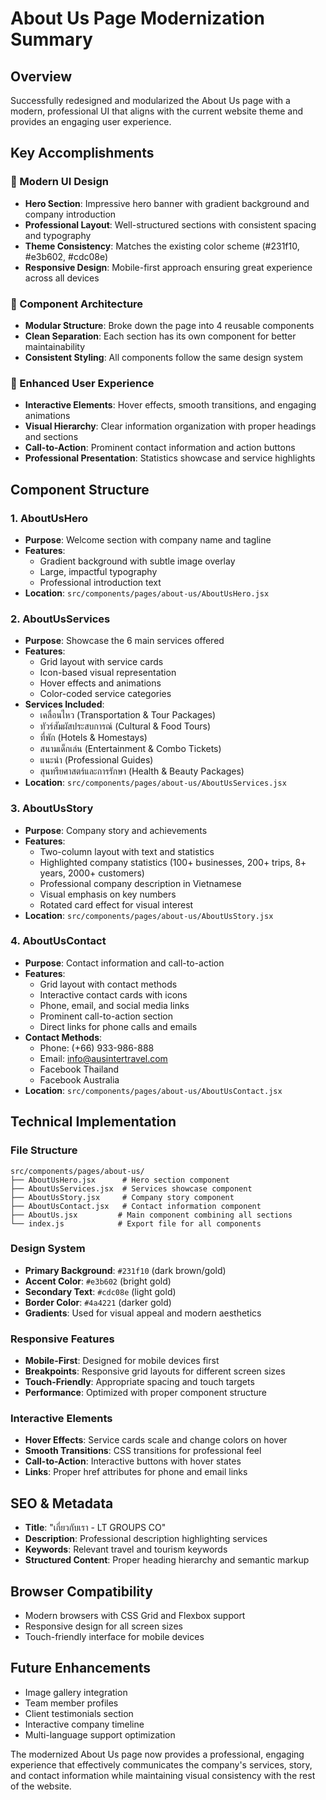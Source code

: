 # About Us Page Modernization Summary

## Overview
Successfully redesigned and modularized the About Us page with a modern, professional UI that aligns with the current website theme and provides an engaging user experience.

## Key Accomplishments

### 🎨 Modern UI Design
- **Hero Section**: Impressive hero banner with gradient background and company introduction
- **Professional Layout**: Well-structured sections with consistent spacing and typography
- **Theme Consistency**: Matches the existing color scheme (#231f10, #e3b602, #cdc08e)
- **Responsive Design**: Mobile-first approach ensuring great experience across all devices

### 🧩 Component Architecture
- **Modular Structure**: Broke down the page into 4 reusable components
- **Clean Separation**: Each section has its own component for better maintainability
- **Consistent Styling**: All components follow the same design system

### 📱 Enhanced User Experience
- **Interactive Elements**: Hover effects, smooth transitions, and engaging animations
- **Visual Hierarchy**: Clear information organization with proper headings and sections
- **Call-to-Action**: Prominent contact information and action buttons
- **Professional Presentation**: Statistics showcase and service highlights

## Component Structure

### 1. AboutUsHero
- **Purpose**: Welcome section with company name and tagline
- **Features**: 
  - Gradient background with subtle image overlay
  - Large, impactful typography
  - Professional introduction text
- **Location**: `src/components/pages/about-us/AboutUsHero.jsx`

### 2. AboutUsServices
- **Purpose**: Showcase the 6 main services offered
- **Features**:
  - Grid layout with service cards
  - Icon-based visual representation
  - Hover effects and animations
  - Color-coded service categories
- **Services Included**:
  - เคลื่อนไหว (Transportation & Tour Packages)
  - ทัวร์สัมผัสประสบการณ์ (Cultural & Food Tours)
  - ที่พัก (Hotels & Homestays)
  - สนามเด็กเล่น (Entertainment & Combo Tickets)
  - แนะนำ (Professional Guides)
  - สุนทรียศาสตร์และการรักษา (Health & Beauty Packages)
- **Location**: `src/components/pages/about-us/AboutUsServices.jsx`

### 3. AboutUsStory
- **Purpose**: Company story and achievements
- **Features**:
  - Two-column layout with text and statistics
  - Highlighted company statistics (100+ businesses, 200+ trips, 8+ years, 2000+ customers)
  - Professional company description in Vietnamese
  - Visual emphasis on key numbers
  - Rotated card effect for visual interest
- **Location**: `src/components/pages/about-us/AboutUsStory.jsx`

### 4. AboutUsContact
- **Purpose**: Contact information and call-to-action
- **Features**:
  - Grid layout with contact methods
  - Interactive contact cards with icons
  - Phone, email, and social media links
  - Prominent call-to-action section
  - Direct links for phone calls and emails
- **Contact Methods**:
  - Phone: (+66) 933-986-888
  - Email: info@ausintertravel.com
  - Facebook Thailand
  - Facebook Australia
- **Location**: `src/components/pages/about-us/AboutUsContact.jsx`

## Technical Implementation

### File Structure
```
src/components/pages/about-us/
├── AboutUsHero.jsx      # Hero section component
├── AboutUsServices.jsx  # Services showcase component
├── AboutUsStory.jsx     # Company story component
├── AboutUsContact.jsx   # Contact information component
├── AboutUs.jsx         # Main component combining all sections
└── index.js            # Export file for all components
```

### Design System
- **Primary Background**: `#231f10` (dark brown/gold)
- **Accent Color**: `#e3b602` (bright gold)
- **Secondary Text**: `#cdc08e` (light gold)
- **Border Color**: `#4a4221` (darker gold)
- **Gradients**: Used for visual appeal and modern aesthetics

### Responsive Features
- **Mobile-First**: Designed for mobile devices first
- **Breakpoints**: Responsive grid layouts for different screen sizes
- **Touch-Friendly**: Appropriate spacing and touch targets
- **Performance**: Optimized with proper component structure

### Interactive Elements
- **Hover Effects**: Service cards scale and change colors on hover
- **Smooth Transitions**: CSS transitions for professional feel
- **Call-to-Action**: Interactive buttons with hover states
- **Links**: Proper href attributes for phone and email links

## SEO & Metadata
- **Title**: "เกี่ยวกับเรา - LT GROUPS CO"
- **Description**: Professional description highlighting services
- **Keywords**: Relevant travel and tourism keywords
- **Structured Content**: Proper heading hierarchy and semantic markup

## Browser Compatibility
- Modern browsers with CSS Grid and Flexbox support
- Responsive design for all screen sizes
- Touch-friendly interface for mobile devices

## Future Enhancements
- Image gallery integration
- Team member profiles
- Client testimonials section
- Interactive company timeline
- Multi-language support optimization

The modernized About Us page now provides a professional, engaging experience that effectively communicates the company's services, story, and contact information while maintaining visual consistency with the rest of the website.
